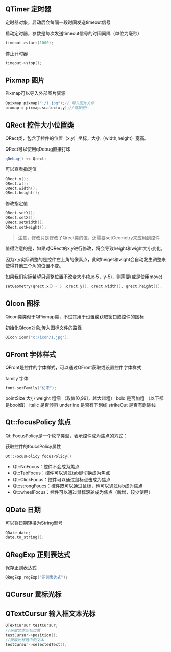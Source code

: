 
## QTimer 定时器

定时器对象，启动后会每隔一段时间发送timeout信号

启动定时器，参数是每次发送timeout信号的时间间隔（单位为毫秒）
```C++
timeout->start(1000);
```

停止计时器
```C++
timeout->stop();
```
## Pixmap 图片

Pixmap可以导入外部图片资源
```C++
Qpixmap pixmap(":/1.jpg");// 导入图片文件
pixmap = pixmap.scalec(x,y);//缩放图片
```

## QRect 控件大小位置类

 QRect类，包含了控件的位置（x,y）坐标，大小（width,height）宽高。
 
QRect可以使用qDebug直接打印
```C++
qDebug() << Qrect;
```

可以查看指定值
```C++
QRect.y();
QRect.x();
QRect.width();
QRect.height();
```

修改指定值
```C++
QRect.setY();
QRect.setX();
QRect.setWidth();
QRect.setHeight();
```

> 注意，修改只是修改了Qrect类的值，还需要setGeometry来应用到控件


值得注意的是，如果对QRect的x,y进行修改，将会导致height和wight大小变化。

因为x,y实际调整的是控件左上角的像素点，此时heiget和wight会自动发生调整来使得其他三个角的位置不变。

如果我们实际希望只调整位置不改变大小(如x-5，y-5)，则需要(或是使用move)
```C++
setGeometry(qrect.x(）- 5 ,qrect.y(), qrect.width(), qrect.height());
```

## QIcon 图标

Qicon类类似于QPixmap类，不过其用于设置或获取窗口或控件的图标

初始化QIcon对象,传入图标文件的路径
```C++
QIcon icon("c:/icon/1.jpg");
```

## QFront 字体样式

QFront是控件的字体样式，可以通过QFront获取或设置控件字体样式

family 字体
```C++
font.setFamily("仿宋");
```
pointSize 大小
weight 粗细 （取值\[0,99\]，越大越粗） 
bold 是否加粗 （以下都是bool值）
italic 是否倾斜
underline 是否有下划线
strikeOut 是否有删除线
## Qt::focusPolicy 焦点
Qt::FocusPolicy是一个枚举类型，表示控件成为焦点的方式：

获取控件的foucsPolicy属性
```C++
Qt::FocusPolicy focusPolicy() 
```

- Qt::NoFocus：控件不会成为焦点
- Qt::TabFocus：控件可以通过tab键切换成为焦点
- Qt::ClickFocus：控件可以通过鼠标点击成为焦点
- Qt::strongFoucs：控件既可以通过鼠标，也可以通过tab成为焦点
- Qt::wheelFocus：控件可以通过鼠标滚轮成为焦点（新增，较少使用）

## QDate 日期


可以将日期转换为String型号

```C++
QDate date;
date.to_string();
```

## QRegExp 正则表达式

保存正则表达式
```C++
QRegExp regExp("正则表达式");
```

## QCursur 鼠标光标

## QTextCursur 输入框文本光标

```C++
QTextCursur testCursur;
//获取文本光标位置
testCursur->position();
//获取光标选中的文本
testCursur->selectedText();
```
